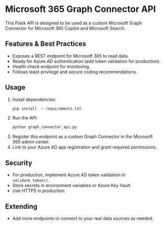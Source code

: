 # Microsoft 365 Graph Connector API

This Flask API is designed to be used as a custom Microsoft Graph Connector for Microsoft 365 Copilot and Microsoft Search.

## Features & Best Practices
- Exposes a REST endpoint for Microsoft 365 to read data.
- Ready for Azure AD authentication (add token validation for production).
- Health check endpoint for monitoring.
- Follows least-privilege and secure coding recommendations.

## Usage
1. Install dependencies:
   ```sh
   pip install -r requirements.txt
   ```
2. Run the API:
   ```sh
   python graph_connector_api.py
   ```
3. Register this endpoint as a custom Graph Connector in the Microsoft 365 admin center.
4. Link to your Azure AD app registration and grant required permissions.

## Security
- For production, implement Azure AD token validation in `validate_token()`.
- Store secrets in environment variables or Azure Key Vault.
- Use HTTPS in production.

## Extending
- Add more endpoints or connect to your real data sources as needed.
